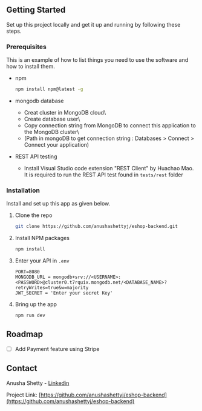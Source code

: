 <!-- GETTING STARTED -->
## Getting Started

Set up this project locally and get it up and running by following these steps.


### Prerequisites

This is an example of how to list things you need to use the software and how to install them.
* npm
  ```sh
  npm install npm@latest -g
  ```
* mongodb database
    * Creat cluster in MongoDB cloud\
    * Create database user\
    * Copy connection string from MongoDB to connect this application to the MongoDB cluster\
    * (Path in mongoDB to get connection string : Databases > Connect > Connect your application)

* REST API testing
    * Install Visual Studio code extension "REST Client" by Huachao Mao. It is required to run the REST API test found in `tests/rest` folder

### Installation

Install and set up this app as given below.

1. Clone the repo
   ```sh
   git clone https://github.com/anushashettyj/eshop-backend.git
   ```
2. Install NPM packages
   ```sh
   npm install
   ```
3. Enter your API in `.env`
   ```env
   PORT=8080
   MONGODB_URL = mongodb+srv://<USERNAME>:<PASSWORD>@cluster0.t7rquix.mongodb.net/<DATABASE_NAME>?retryWrites=true&w=majority
   JWT_SECRET = 'Enter your secret Key'
   ```
4. Bring up the app
   ```js
   npm run dev
   ```


<!-- ROADMAP -->
## Roadmap

- [ ] Add Payment feature using Stripe


<!-- CONTACT -->
## Contact

Anusha Shetty - [Linkedin](https://www.linkedin.com/in/anusha-shetty-17a97589)

Project Link: [https://github.com/anushashettyj/eshop-backend](https://github.com/anushashettyj/eshop-backend)
